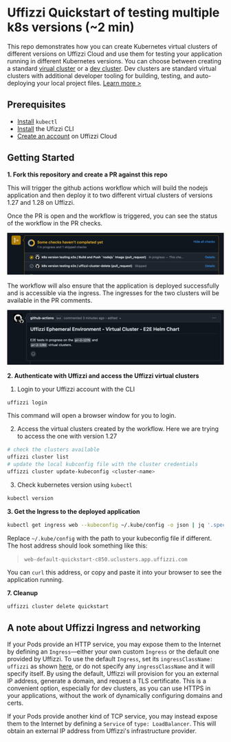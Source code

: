 # Uffizzi Quickstart of testing multiple k8s versions (~2 min)

This repo demonstrates how you can create Kubernetes virtual clusters of different versions on Uffizzi Cloud and use them for testing
your application running in different Kubernetes versions. 
You can choose between creating a standard [virual cluster](#create-a-virtual-cluster) or a [dev cluster](#development-dev-cluster). Dev clusters are standard virtual clusters with additional developer tooling for building, testing, and auto-deploying your local project files. [Learn more >](https://docs.uffizzi.com/docs/quickstart)

## Prerequisites

- [Install](https://kubernetes.io/docs/tasks/tools/install-kubectl/) `kubectl`  
- [Install](https://docs.uffizzi.com/installation) the Ufizzi CLI  
- [Create an account](https://docs.uffizzi.com/installation#authentication) on Uffizzi Cloud  

## Getting Started

**1. Fork this repository and create a PR against this repo**

This will trigger the github actions workflow which will build the nodejs application and then deploy it to 
two different virtual clusters of versions 1.27 and 1.28 on Uffizzi. 

Once the PR is open and the workflow is triggered, you can see the status of the workflow in the PR checks.

![github-action-start](.github/assets/github-action-start.png)

The workflow will also ensure that the application is deployed successfully and is accessible via the ingress.
The ingresses for the two clusters will be available in the PR comments.

![github-action-comment](.github/assets/github-action-comment.png)

**2. Authenticate with Uffizzi and access the Uffizzi virtual clusters**

1. Login to your Uffizzi account with the CLI
``` bash
uffizzi login
```
This command will open a browser window for you to login.

2. Access the virtual clusters created by the workflow. Here we are trying to access the one with version 1.27
``` bash
# check the clusters available
uffizzi cluster list
# update the local kubconfig file with the cluster credentials
uffizzi cluster update-kubeconfig <cluster-name>
```

3. Check kubernetes version using `kubectl`
```bash
kubectl version
```

**3. Get the Ingress to the deployed application** 
``` bash
kubectl get ingress web --kubeconfig ~/.kube/config -o json | jq '.spec.rules[0].host' | tr -d '"'
```

Replace `~/.kube/config` with the path to your kubeconfig file if different. The host address should look something like this:  
> `web-default-quickstart-c850.uclusters.app.uffizzi.com`  

You can `curl` this address, or copy and paste it into your browser to see the application running.

**7. Cleanup**
``` bash
uffizzi cluster delete quickstart
```

## A note about Uffizzi Ingress and networking  

If your Pods provide an HTTP service, you may expose them to the Internet by defining an `Ingress`—either your own custom `Ingress` or the default one provided by Uffizzi. To use the default `Ingress`, set its `ingressClassName: uffizzi` as shown [here](https://github.com/UffizziCloud/quickstart/blob/841925ae2178e8d92aec9fef61f6f245748a127d/k8s/web.yaml#L18), or do not specify any `ingressClassName` and it will specify itself. By using the default, Uffizzi will provision for you an external IP address, generate a domain, and request a TLS certificate. This is a convenient option, especially for dev clusters, as you can use HTTPS in your applications, without the work of dynamically configuring domains and certs.  

If your Pods provide another kind of TCP service, you may instead expose them to the Internet by defining a `Service` of `type: LoadBalancer`. This will obtain an external IP address from Uffizzi's infrastructure provider.

